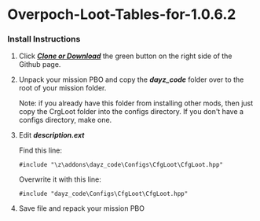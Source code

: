 # Overpoch-Loot-Tables-for-1.0.6.2

### Install Instructions

1. Click ***[Clone or Download](https://github.com/worldwidesorrow/Overpoch-Loot-Tables-for-1.0.6.2/archive/master.zip)*** the green button on the right side of the Github page.


2. Unpack your mission PBO and copy the ***dayz_code*** folder over to the root of your mission folder.

    Note: if you already have this folder from installing other mods, then just copy the CrgLoot folder into the configs directory. If you don't have a configs directory, make one.                                

3. Edit ***description.ext***

    Find this line:

      ```sqf
      #include "\z\addons\dayz_code\Configs\CfgLoot\CfgLoot.hpp"
      ```

      Overwrite it with this line:

      ```sqf
      #include "dayz_code\Configs\CfgLoot\CfgLoot.hpp"
      ```
      
4. Save file and repack your mission PBO
